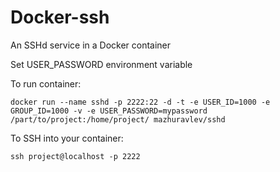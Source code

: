 # Docker-ssh

An SSHd service in a Docker container

Set USER_PASSWORD environment variable

To run container:
```
docker run --name sshd -p 2222:22 -d -t -e USER_ID=1000 -e GROUP_ID=1000 -v -e USER_PASSWORD=mypassword /part/to/project:/home/project/ mazhuravlev/sshd
```

To SSH into your container:
```
ssh project@localhost -p 2222
```